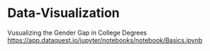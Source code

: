 # Data-Visualization
Vusualizing the Gender Gap in College Degrees
https://app.dataquest.io/jupyter/notebooks/notebook/Basics.ipynb
